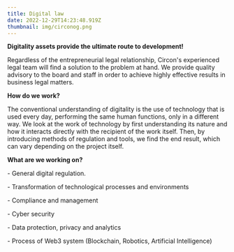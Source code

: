 ```yaml
---
title: Digital law
date: 2022-12-29T14:23:48.919Z
thumbnail: img/circonog.png
---
```

**Digitality assets provide the ultimate route to development!**



Regardless of the entrepreneurial legal relationship, Circon's experienced legal team will find a solution to the problem at hand. We provide quality advisory to the board and staff in order to achieve highly effective results in business legal matters.



**How do we work?**



The conventional understanding of digitality is the use of technology that is used every day, performing the same human functions, only in a different way. We look at the work of technology by first understanding its nature and how it interacts directly with the recipient of the work itself. Then, by introducing methods of regulation and tools, we find the end result, which can vary depending on the project itself. 



**What are we working on?**



\- General digital regulation.

\- Transformation of technological processes and environments

\- Compliance and management 

\- Cyber security 

\- Data protection, privacy and analytics

\- Process of Web3 system (Blockchain, Robotics, Artificial Intelligence)
